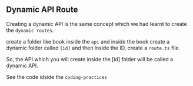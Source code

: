 ## Dynamic API Route

Creating a dynamic API is the same concept which we had learnt to create the `dynamic routes`.

create a folder like book inside the `api` and inside the book create a dynamic folder called `[id]` and then inside the ID, create a `route.ts` file.

So, the API which you will create inside the [id] folder will be called a dynamic API.

See the code idside the `coding-practices`
